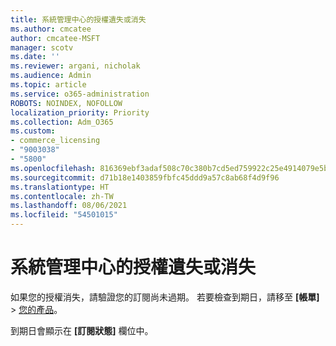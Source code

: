```yaml
---
title: 系統管理中心的授權遺失或消失
ms.author: cmcatee
author: cmcatee-MSFT
manager: scotv
ms.date: ''
ms.reviewer: argani, nicholak
ms.audience: Admin
ms.topic: article
ms.service: o365-administration
ROBOTS: NOINDEX, NOFOLLOW
localization_priority: Priority
ms.collection: Adm_O365
ms.custom:
- commerce_licensing
- "9003038"
- "5800"
ms.openlocfilehash: 816369ebf3adaf508c70c380b7cd5ed759922c25e4914079e5b4d13d72d0fcf4
ms.sourcegitcommit: d71b18e1403859fbfc45ddd9a57c8ab68f4d9f96
ms.translationtype: HT
ms.contentlocale: zh-TW
ms.lasthandoff: 08/06/2021
ms.locfileid: "54501015"
---
```

# <a name="license-missing-or-disappears-from-the-admin-center"></a>系統管理中心的授權遺失或消失

如果您的授權消失，請驗證您的訂閱尚未過期。 若要檢查到期日，請移至 **[帳單]** > [您的產品](https://go.microsoft.com/fwlink/p/?linkid=842054)。

到期日會顯示在 **[訂閱狀態]** 欄位中。